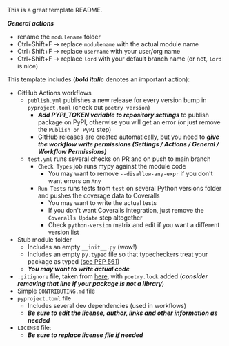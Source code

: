 This is a great template README.


***General actions***
-   rename the `modulename` folder
-   Ctrl+Shift+F -> replace `modulename` with the actual module name
-   Ctrl+Shift+F -> replace `username` with your user/org name
-   Ctrl+Shift+F -> replace `lord` with your default branch name (or not, `lord` is nice)

This template includes (***bold italic*** denotes an important action):

-   GitHub Actions workflows
    -   `publish.yml` publishes a new release for every version bump in `pyproject.toml` (check out `poetry version`)
        -   ***Add PYPI_TOKEN variable to repository settings*** to publish package on PyPI, otherwise you will get an error (or just remove the `Publish on PyPI` step)
        -   GitHub releases are created automatically, but you need to ***give the workflow write permissions (Settings / Actions / General / Workflow Permissions)***
    -   `test.yml` runs several checks on PR and on push to main branch
        -   `Check Types` job runs mypy against the module code
            -   You may want to remove `--disallow-any-expr` if you don't want errors on `Any`
        -   `Run Tests` runs tests from `test` on several Python versions folder and pushes the coverage data to Coveralls
            -   You may want to write the actual tests
            -   If you don't want Coveralls integration, just remove the `Coveralls Update` step altogether
            -   Check `python-version` matrix and edit if you want a different version list
-   Stub module folder
    - Includes an empty `__init__.py` (wow!)
    - Includes an empty `py.typed` file so that typecheckers treat your package as typed ([see PEP 561](https://peps.python.org/pep-0561/#packaging-type-information))
    - ***You may want to write actual code***
-   `.gitignore` file, taken from [here](https://github.com/github/gitignore/blob/main/Python.gitignore), with `poetry.lock` added (***consider removing that line if your package is not a library***)
-   Simple `CONTRIBUTING.md` file
-   `pyproject.toml` file
    - Includes several dev dependencies (used in workflows)
    - ***Be sure to edit the license, author, links and other information as needed***
-   `LICENSE` file:
    - ***Be sure to replace license file if needed***